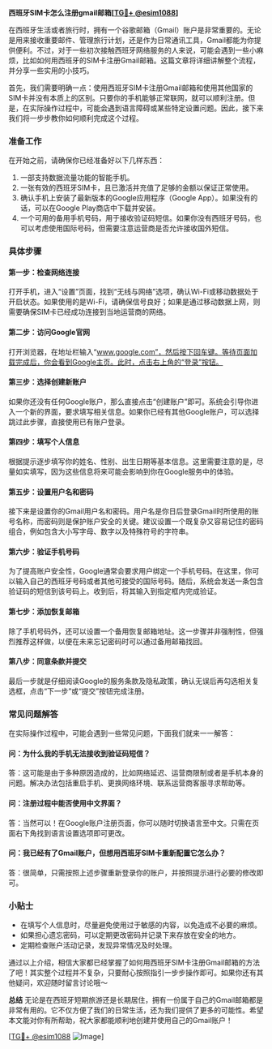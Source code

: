 **西班牙SIM卡怎么注册gmail邮箱[[TG💪+ @esim1088](https://t.me/s/esim1088)]**

在西班牙生活或者旅行时，拥有一个谷歌邮箱（Gmail）账户是非常重要的。无论是用来接收重要邮件、管理旅行计划，还是作为日常通讯工具，Gmail都能为你提供便利。不过，对于一些初次接触西班牙网络服务的人来说，可能会遇到一些小麻烦，比如如何用西班牙的SIM卡注册Gmail邮箱。这篇文章将详细讲解整个流程，并分享一些实用的小技巧。

首先，我们需要明确一点：使用西班牙SIM卡注册Gmail邮箱和使用其他国家的SIM卡并没有本质上的区别。只要你的手机能够正常联网，就可以顺利注册。但是，在实际操作过程中，可能会遇到语言障碍或某些特定设置问题。因此，接下来我们将一步步教你如何顺利完成这个过程。

### **准备工作**
在开始之前，请确保你已经准备好以下几样东西：
1. 一部支持数据流量功能的智能手机。
2. 一张有效的西班牙SIM卡，且已激活并充值了足够的金额以保证正常使用。
3. 确认手机上安装了最新版本的Google应用程序（Google App）。如果没有的话，可以在Google Play商店中下载并安装。
4. 一个可用的备用手机号码，用于接收验证码短信。如果你没有西班牙号码，也可以考虑使用国际号码，但需要注意运营商是否允许接收国外短信。

### **具体步骤**
#### **第一步：检查网络连接**
打开手机，进入“设置”页面，找到“无线与网络”选项，确认Wi-Fi或移动数据处于开启状态。如果使用的是Wi-Fi，请确保信号良好；如果是通过移动数据上网，则需要确保SIM卡已经成功连接到当地运营商的网络。

#### **第二步：访问Google官网**
打开浏览器，在地址栏输入“www.google.com”，然后按下回车键。等待页面加载完成后，你会看到Google主页。此时，点击右上角的“登录”按钮。

#### **第三步：选择创建新账户**
如果你还没有任何Google账户，那么直接点击“创建账户”即可。系统会引导你进入一个新的界面，要求填写相关信息。如果你已经有其他Google账户，可以选择跳过此步骤，直接使用已有账户登录。

#### **第四步：填写个人信息**
根据提示逐步填写你的姓名、性别、出生日期等基本信息。这里需要注意的是，尽量如实填写，因为这些信息将来可能会影响到你在Google服务中的体验。

#### **第五步：设置用户名和密码**
接下来是设置你的Gmail用户名和密码。用户名是你日后登录Gmail时所使用的账号名称，而密码则是保护账户安全的关键。建议设置一个既复杂又容易记住的密码组合，例如包含大小写字母、数字以及特殊符号的字符串。

#### **第六步：验证手机号码**
为了提高账户安全性，Google通常会要求用户绑定一个手机号码。在这里，你可以输入自己的西班牙号码或者其他可接受的国际号码。随后，系统会发送一条包含验证码的短信到该号码上。收到后，将其输入到指定框内完成验证。

#### **第七步：添加恢复邮箱**
除了手机号码外，还可以设置一个备用恢复邮箱地址。这一步骤并非强制性，但强烈推荐这样做，以便在未来忘记密码时可以通过备用邮箱找回。

#### **第八步：同意条款并提交**
最后一步就是仔细阅读Google的服务条款及隐私政策，确认无误后再勾选相关复选框，点击“下一步”或“提交”按钮完成注册。

### **常见问题解答**
在实际操作过程中，可能会遇到一些常见问题，下面我们就来一一解答：

#### **问：为什么我的手机无法接收到验证码短信？**
答：这可能是由于多种原因造成的，比如网络延迟、运营商限制或者是手机本身的问题。解决办法包括重启手机、更换网络环境、联系运营商客服寻求帮助等。

#### **问：注册过程中能否使用中文界面？**
答：当然可以！在Google账户注册页面，你可以随时切换语言至中文。只需在页面右下角找到语言设置选项即可更改。

#### **问：我已经有了Gmail账户，但想用西班牙SIM卡重新配置它怎么办？**
答：很简单，只需按照上述步骤重新登录你的账户，并按照提示进行必要的修改即可。

### **小贴士**
- 在填写个人信息时，尽量避免使用过于敏感的内容，以免造成不必要的麻烦。
- 如果担心遗忘密码，可以定期更改密码并记录下来存放在安全的地方。
- 定期检查账户活动记录，发现异常情况及时处理。

通过以上介绍，相信大家都已经掌握了如何用西班牙SIM卡注册Gmail邮箱的方法了吧！其实整个过程并不复杂，只要耐心按照指引一步步操作即可。如果你还有其他疑问，欢迎随时留言讨论哦～

**总结**
无论是在西班牙短期旅游还是长期居住，拥有一份属于自己的Gmail邮箱都是非常有用的。它不仅方便了我们的日常生活，还为我们提供了更多的可能性。希望本文能对你有所帮助，祝大家都能顺利地创建并使用自己的Gmail账户！

[[TG💪+ @esim1088](https://t.me/s/esim1088) ![Image](https://i.postimg.cc/4NQfJmqS/Snipaste-2025-05-13-00-14-12.png)]